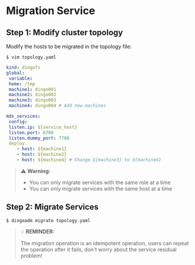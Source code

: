 Migration Service 
===
Step 1: Modify cluster topology
---

Modify the hosts to be migrated in the topology file:

```shell 
$ vim topology.yaml 
```

```yaml 
kind: dingofs 
global: 
 variable: 
 home: /tmp 
 machine1: dingo001 
 machine2: dingo002 
 machine3: dingo003 
 machine4: dingo004 # Add new machines

mds_services: 
 config: 
 listen.ip: ${service_host} 
 listen.port: 6700 
 listen.dummy_port: 7700 
 deploy.
    - host: ${machine1}
    - host: ${machine2}
    - host: ${machine4} # Change ${machine3} to ${machine4} 
```

> ⚠️ **Warning:** 
> 
> * You can only migrate services with the same role at a time 
> * You can only migrate services with the same host at a time

Step 2: Migrate Services
---

```shell 
$ dingoadm migrate topology.yaml 
```

> 💡 **REMINDER:** 
> 
> The migration operation is an idempotent operation, users can repeat the operation after it fails, don't worry about the service residual problem!